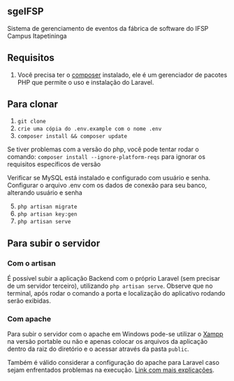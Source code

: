 ## sgeIFSP
Sistema de gerenciamento de eventos da fábrica de software do IFSP Campus Itapetininga

## Requisitos

1. Você precisa ter o [composer](https://getcomposer.org/download/) instalado, ele é um gerenciador de pacotes PHP que permite o uso e instalação do Laravel.

## Para clonar
1. `git clone`
2. `crie uma cópia do .env.example com o nome .env`
3. `composer install && composer update`

Se tiver problemas com a versão do php, você pode tentar rodar o comando: `composer install --ignore-platform-reqs` para ignorar os requisitos específicos de versão

Verificar se MySQL está instalado e configurado com usuário e senha.
Configurar o arquivo .env com os dados de conexão para seu banco, alterando usuário e senha

5. `php artisan migrate`
6. `php artisan key:gen`
7. `php artisan serve`

## Para subir o servidor
### Com o artisan
É possível subir a aplicação Backend com o próprio Laravel (sem precisar de um servidor terceiro), utilizando `php artisan serve`. Observe que no terminal, após rodar o comando a porta e localização do aplicativo rodando serão exibidas.

### Com apache
Para subir o servidor com o apache em Windows pode-se utilizar o [Xampp](https://www.apachefriends.org/pt_br/index.html) na versão portable ou não e apenas colocar os arquivos da aplicação dentro da raiz do diretório e o acessar através da pasta `public`. 

Também é válido considerar a configuração do apache para Laravel caso sejam enfrentados problemas na execução. [Link com mais explicações](https://phpraxis.wordpress.com/2016/08/02/steps-for-configuring-laravel-on-apache-http-server/).
